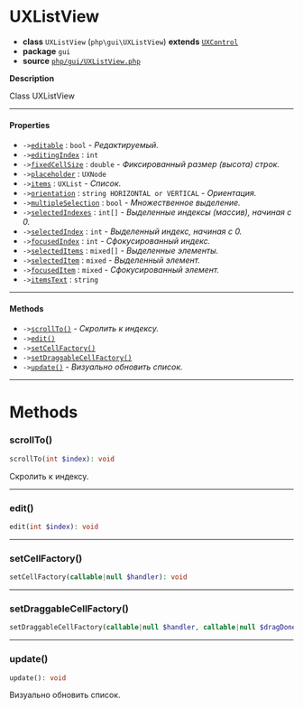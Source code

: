 # UXListView

- **class** `UXListView` (`php\gui\UXListView`) **extends** [`UXControl`](https://github.com/jphp-compiler/jphp/blob/master/exts/jphp-gui-ext/api-docs/classes/php/gui/UXControl.md)
- **package** `gui`
- **source** [`php/gui/UXListView.php`](./src/main/resources/JPHP-INF/sdk/php/gui/UXListView.php)

**Description**

Class UXListView

---

#### Properties

- `->`[`editable`](#prop-editable) : `bool` - _Редактируемый._
- `->`[`editingIndex`](#prop-editingindex) : `int`
- `->`[`fixedCellSize`](#prop-fixedcellsize) : `double` - _Фиксированный размер (высота) строк._
- `->`[`placeholder`](#prop-placeholder) : `UXNode`
- `->`[`items`](#prop-items) : `UXList` - _Список._
- `->`[`orientation`](#prop-orientation) : `string HORIZONTAL or VERTICAL` - _Ориентация._
- `->`[`multipleSelection`](#prop-multipleselection) : `bool` - _Множественное выделение._
- `->`[`selectedIndexes`](#prop-selectedindexes) : `int[]` - _Выделенные индексы (массив), начиная с 0._
- `->`[`selectedIndex`](#prop-selectedindex) : `int` - _Выделенный индекс, начиная с 0._
- `->`[`focusedIndex`](#prop-focusedindex) : `int` - _Сфокусированный индекс._
- `->`[`selectedItems`](#prop-selecteditems) : `mixed[]` - _Выделенные элементы._
- `->`[`selectedItem`](#prop-selecteditem) : `mixed` - _Выделенный элемент._
- `->`[`focusedItem`](#prop-focuseditem) : `mixed` - _Сфокусированный элемент._
- `->`[`itemsText`](#prop-itemstext) : `string`

---

#### Methods

- `->`[`scrollTo()`](#method-scrollto) - _Скролить к индексу._
- `->`[`edit()`](#method-edit)
- `->`[`setCellFactory()`](#method-setcellfactory)
- `->`[`setDraggableCellFactory()`](#method-setdraggablecellfactory)
- `->`[`update()`](#method-update) - _Визуально обновить список._

---
# Methods

<a name="method-scrollto"></a>

### scrollTo()
```php
scrollTo(int $index): void
```
Скролить к индексу.

---

<a name="method-edit"></a>

### edit()
```php
edit(int $index): void
```

---

<a name="method-setcellfactory"></a>

### setCellFactory()
```php
setCellFactory(callable|null $handler): void
```

---

<a name="method-setdraggablecellfactory"></a>

### setDraggableCellFactory()
```php
setDraggableCellFactory(callable|null $handler, callable|null $dragDoneHandler): void
```

---

<a name="method-update"></a>

### update()
```php
update(): void
```
Визуально обновить список.
